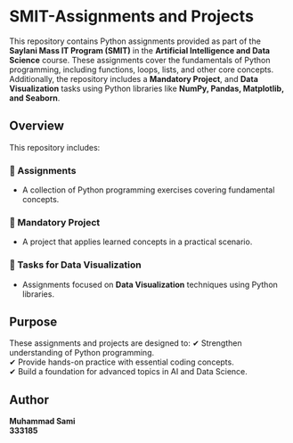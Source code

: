 # SMIT-Assignments and Projects

This repository contains Python assignments provided as part of the **Saylani Mass IT Program (SMIT)** in the **Artificial Intelligence and Data Science** course. These assignments cover the fundamentals of Python programming, including functions, loops, lists, and other core concepts. Additionally, the repository includes a **Mandatory Project**, and **Data Visualization** tasks using Python libraries like **NumPy, Pandas, Matplotlib, and Seaborn**.

## Overview

This repository includes:

### 📌 Assignments  
- A collection of Python programming exercises covering fundamental concepts.

### 📌 Mandatory Project  
- A project that applies learned concepts in a practical scenario.

### 📌 Tasks for Data Visualization  
- Assignments focused on **Data Visualization** techniques using Python libraries.

## Purpose

These assignments and projects are designed to:
✔ Strengthen understanding of Python programming.  
✔ Provide hands-on practice with essential coding concepts.  
✔ Build a foundation for advanced topics in AI and Data Science.

## Author  
**Muhammad Sami**  
**333185**


